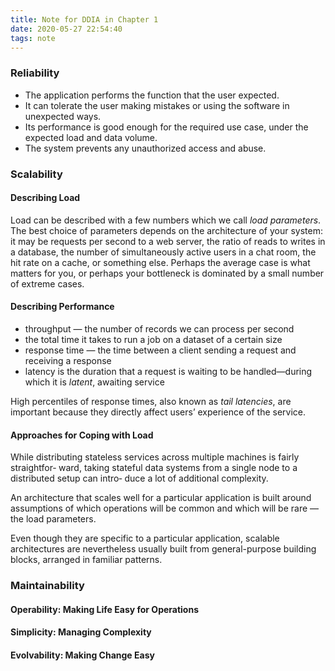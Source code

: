 ```yaml
---
title: Note for DDIA in Chapter 1
date: 2020-05-27 22:54:40
tags: note
---
```


### Reliability
- The application performs the function that the user expected.
- It can tolerate the user making mistakes or using the software in unexpected ways.
- Its performance is good enough for the required use case, under the expected load and data volume.
- The system prevents any unauthorized access and abuse.

### Scalability

#### Describing Load
Load can be described with a few numbers which we call *load parameters*. The best choice of parameters depends on the architecture of your system: it may be requests per second to a web server, the ratio of reads to writes in a database, the number of simultaneously active users in a chat room, the hit rate on a cache, or something else. Perhaps the average case is what matters for you, or perhaps your bottleneck is dominated by a small number of extreme cases.

#### Describing Performance

- throughput — the number of records we can process per second
- the total time it takes to run a job on a dataset of a certain size
- response time — the time between a client sending a request and receiving a response
- latency is the duration that a request is waiting to be handled—during which it is *latent*, awaiting service

High percentiles of response times, also known as *tail latencies*, are important because they directly affect users’ experience of the service.

#### Approaches for Coping with Load

While distributing stateless services across multiple machines is fairly straightfor‐ ward, taking stateful data systems from a single node to a distributed setup can intro‐ duce a lot of additional complexity.

An architecture that scales well for a particular application is built around assumptions of which operations will be common and which will be rare — the load parameters.

Even though they are specific to a particular application, scalable architectures are nevertheless usually built from general-purpose building blocks, arranged in familiar patterns.

### Maintainability

#### Operability: Making Life Easy for Operations

#### Simplicity: Managing Complexity

#### Evolvability: Making Change Easy
